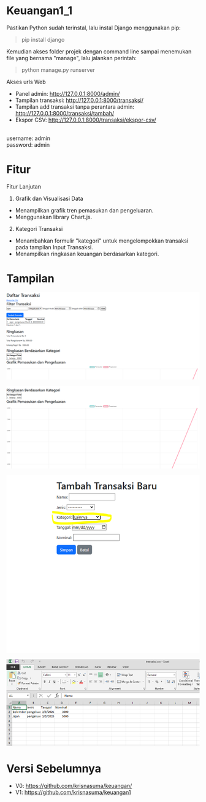 # Keuangan1_1

Pastikan Python sudah terinstal, lalu instal Django menggunakan pip:
<br>
>pip install django

Kemudian akses folder projek dengan command line sampai menemukan file yang bernama "manage", lalu jalankan perintah: 
<br>
>python manage.py runserver

Akses urls Web
* Panel admin: http://127.0.0.1:8000/admin/
* Tampilan transaksi: http://127.0.0.1:8000/transaksi/
* Tampilan add transaksi tanpa perantara admin: http://127.0.0.1:8000/transaksi/tambah/
* Ekspor CSV: http://127.0.0.1:8000/transaksi/ekspor-csv/

<br>
username: admin
<br>
password: admin

# Fitur
Fitur Lanjutan
<br>
1. Grafik dan Visualisasi Data
* Menampilkan grafik tren pemasukan dan pengeluaran.
* Menggunakan library Chart.js.

2. Kategori Transaksi
* Menambahkan formulir "kategori" untuk mengelompokkan transaksi pada tampilan Input Transaksi.
* Menampilkan ringkasan keuangan berdasarkan kategori.


# Tampilan

![Sample Image](https://github.com/krisnasuma/keuangan1_1/blob/main/tampilanhalamantransaksiV1_1.PNG)

![Sample Image](https://github.com/krisnasuma/keuangan1_1/blob/main/tampilanhalamantransaksiGrafikV1_1.PNG)

![Sample Image](https://github.com/krisnasuma/keuangan1_1/blob/main/tampilantambahtransaksiaAddCategoryFormsV1_1.PNG)

![Sample Image](https://github.com/krisnasuma/keuangan1_1/blob/main/HasilFiturExsportCSV.PNG)

# Versi Sebelumnya
* V0: https://github.com/krisnasuma/keuangan/
* V1: https://github.com/krisnasuma/keuangan1
